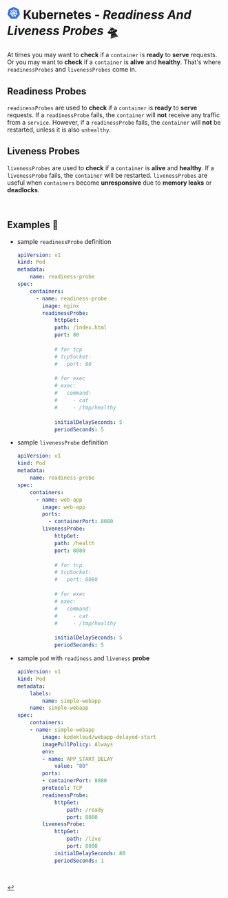 # <img src="../../00-resources/img/k8s.png" width="30px"> **Kubernetes** - ***Readiness*** *And* ***Liveness Probes*** 🛸

At times you may want to **check** if a `container` is **ready** to **serve** requests. Or you may want to **check** if a `container` is **alive** and **healthy**. That's where `readinessProbes` and `livenessProbes` come in.

## **Readiness Probes**

`readinessProbes` are used to **check** if a `container` is **ready** to **serve** requests. If a `readinessProbe` fails, the `container` will **not** receive any traffic from a `service`. However, if a `readinessProbe` fails, the `container` will **not** be restarted, unless it is also `unhealthy`.

## **Liveness Probes** 

`livenessProbes` are used to **check** if a `container` is **alive** and **healthy**. If a `livenessProbe` fails, the `container` will be restarted. `livenessProbes` are useful when `containers` become **unresponsive** due to **memory leaks** or **deadlocks**.

<br>

## **Examples** 🧩

* sample `readinessProbe` definition

    ```yaml
    apiVersion: v1
    kind: Pod
    metadata:
        name: readiness-probe
    spec:
        containers:
          - name: readiness-probe
            image: nginx
            readinessProbe:
                httpGet:
                path: /index.html
                port: 80

                # for tcp
                # tcpSocket:
                #   port: 80

                # for exec
                # exec:
                #   command:
                #     - cat
                #     - /tmp/healthy

                initialDelaySeconds: 5
                periodSeconds: 5
    ```

* sample `livenessProbe` definition

    ```yaml
    apiVersion: v1
    kind: Pod
    metadata:
        name: readiness-probe
    spec:
        containers:
          - name: web-app
            image: web-app
            ports:
              - containerPort: 8080
            livenessProbe:
                httpGet:
                path: /health
                port: 8080

                # for tcp
                # tcpSocket:
                #   port: 8080
            
                # for exec
                # exec:
                #   command:
                #     - cat
                #     - /tmp/healthy
                
                initialDelaySeconds: 5
                periodSeconds: 5
    ```

* sample `pod` with `readiness` and `liveness` **probe**

    ```yaml
    apiVersion: v1
    kind: Pod
    metadata:
        labels:
            name: simple-webapp
        name: simple-webapp
    spec:
        containers:
        - name: simple-webapp
            image: kodekloud/webapp-delayed-start
            imagePullPolicy: Always
            env:
            - name: APP_START_DELAY
                value: "80"
            ports:
            - containerPort: 8080
            protocol: TCP
            readinessProbe:
                httpGet:
                    path: /ready
                    port: 8080
            livenessProbe:
                httpGet:
                    path: /live
                    port: 8080
                initialDelaySeconds: 80
                periodSeconds: 1
    ```

<br>

[↩️](../)
